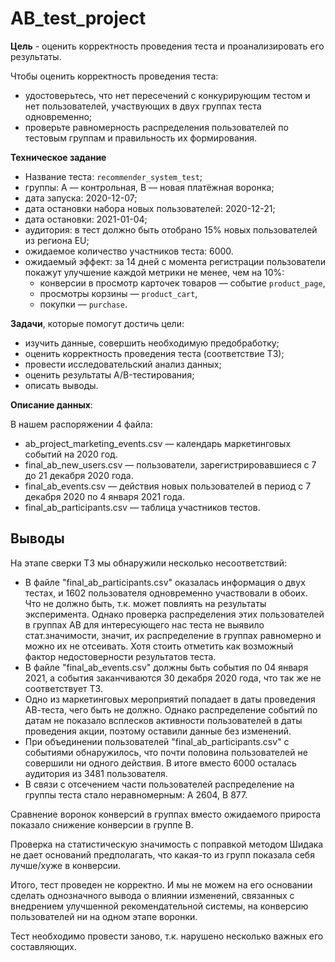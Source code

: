 # AB_test_project
**Цель** - оценить корректность проведения теста и проанализировать его результаты.

Чтобы оценить корректность проведения теста:
- удостоверьтесь, что нет пересечений с конкурирующим тестом и нет пользователей, участвующих в двух группах теста одновременно;
- проверьте равномерность распределения пользователей по тестовым группам и правильность их формирования.

**Техническое задание**
- Название теста: `recommender_system_test`;
- группы: А — контрольная, B — новая платёжная воронка;
- дата запуска: 2020-12-07;
- дата остановки набора новых пользователей: 2020-12-21;
- дата остановки: 2021-01-04;
- аудитория: в тест должно быть отобрано 15% новых пользователей из региона EU;
- ожидаемое количество участников теста: 6000.
- ожидаемый эффект: за 14 дней с момента регистрации пользователи покажут улучшение каждой метрики не менее, чем на 10%:
   - конверсии в просмотр карточек товаров — событие `product_page`,
   - просмотры корзины — `product_cart`,
   - покупки — `purchase`.

**Задачи**, которые помогут достичь цели:
- изучить данные, совершить необходимую предобработку;
- оценить корректность проведения теста (соответствие ТЗ);
- провести исследовательский анализ данных;
- оценить результаты A/B-тестирования;
- описать выводы.

**Описание данных**:

В нашем распоряжении 4 файла:
- ab_project_marketing_events.csv — календарь маркетинговых событий на 2020 год.
- final_ab_new_users.csv — пользователи, зарегистрировавшиеся с 7 до 21 декабря 2020 года.
- final_ab_events.csv — действия новых пользователей в период с 7 декабря 2020 по 4 января 2021 года.
- final_ab_participants.csv — таблица участников тестов.

## Выводы
На этапе сверки ТЗ мы обнаружили несколько несоответствий:
- В файле "final_ab_participants.csv" оказалась информация о двух тестах, и 1602 пользователя одновременно участвовали в обоих. Что не должно быть, т.к. может повлиять на результаты эксперимента. Однако проверка распределения этих пользователей в группах АВ для интересующего нас теста не выявило стат.значимости, значит, их распределение в группах равномерно и можно их не отсеивать. Хотя стоить отметить как возможный фактор недостоверности результатов теста.
- В файле "final_ab_events.csv" должны быть события по 04 января 2021, а события заканчиваются 30 декабря 2020 года, что так же не соответствует ТЗ.
- Одно из маркетинговых мероприятий попадает в даты проведения АВ-теста, чего быть не должно. Однако распределение событий по датам не показало всплесков активности пользователей в даты проведения акции, поэтому оставили данные без изменений.
- При объединении пользователей "final_ab_participants.csv" с событиями обнаружилось, что почти половина пользователей не совершили ни одного действия. В итоге вместо 6000 осталась аудитория из 3481 пользователя.
- В связи с отсечением части пользователей распределение на группы теста стало неравномерным: A 2604, B 877.

Сравнение воронок конверсий в группах вместо ожидаемого прироста показало снижение конверсии в группе В.
    
Проверка на статистическую значимость с поправкой методом Шидака не дает оснований предполагать, что какая-то из групп показала себя лучше/хуже в конверсии.
    
Итого, тест проведен не корректно. И мы не можем на его основании сделать однозначного вывода о влиянии изменений, связанных с внедрением улучшенной рекомендательной системы, на конверсию пользователей ни на одном этапе воронки.
    
Тест необходимо провести заново, т.к. нарушено несколько важных его составляющих.
